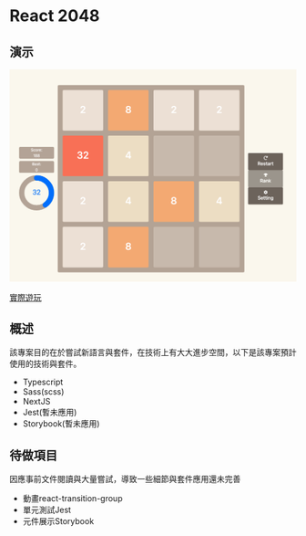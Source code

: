 # React 2048

## 演示

![Demo](./doc/demo.png)

[實際遊玩](https://react-2048-phi.vercel.app/)

## 概述

該專案目的在於嘗試新語言與套件，在技術上有大大進步空間，以下是該專案預計使用的技術與套件。

- Typescript
- Sass(scss)
- NextJS
- Jest(暫未應用)
- Storybook(暫未應用)

## 待做項目

因應事前文件閱讀與大量嘗試，導致一些細節與套件應用還未完善

- 動畫react-transition-group
- 單元測試Jest
- 元件展示Storybook

